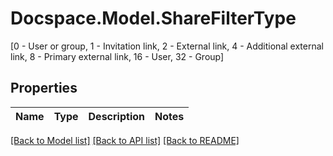# Docspace.Model.ShareFilterType
[0 - User or group, 1 - Invitation link, 2 - External link, 4 - Additional external link, 8 - Primary external link, 16 - User, 32 - Group]

## Properties

Name | Type | Description | Notes
------------ | ------------- | ------------- | -------------

[[Back to Model list]](../README.md#documentation-for-models) [[Back to API list]](../README.md#documentation-for-api-endpoints) [[Back to README]](../README.md)

